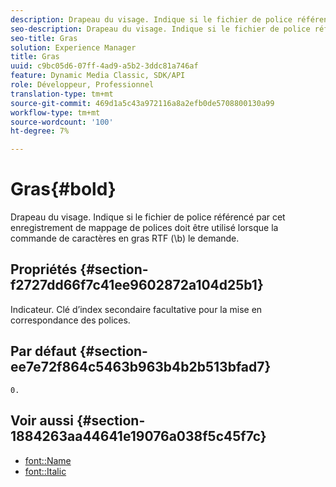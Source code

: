 ```yaml
---
description: Drapeau du visage. Indique si le fichier de police référencé par cet enregistrement de mappage de polices doit être utilisé lorsque la commande de caractères en gras RTF (\b) le demande.
seo-description: Drapeau du visage. Indique si le fichier de police référencé par cet enregistrement de mappage de polices doit être utilisé lorsque la commande de caractères en gras RTF (\b) le demande.
seo-title: Gras
solution: Experience Manager
title: Gras
uuid: c9bc05d6-07ff-4ad9-a5b2-3ddc81a746af
feature: Dynamic Media Classic, SDK/API
role: Développeur, Professionnel
translation-type: tm+mt
source-git-commit: 469d1a5c43a972116a8a2efb0de5708800130a99
workflow-type: tm+mt
source-wordcount: '100'
ht-degree: 7%

---
```



# Gras{#bold}

Drapeau du visage. Indique si le fichier de police référencé par cet enregistrement de mappage de polices doit être utilisé lorsque la commande de caractères en gras RTF (\b) le demande.

## Propriétés {#section-f2727dd66f7c41ee9602872a104d25b1}

Indicateur. Clé d’index secondaire facultative pour la mise en correspondance des polices.

## Par défaut {#section-ee7e72f864c5463b963b4b2b513bfad7}

`0.`

## Voir aussi {#section-1884263aa44641e19076a038f5c45f7c}

* [font::Name](r-name-font.md#reference_C55889877DC54AABB60734DCDE86EE76)
* [font::Italic](../../../../../is-api/image-catalog/image-serving-api-ref/c-image-catalog-reference/c-font-map-reference/r-italic-font.md#reference-dc04a532b34a41af81b0b9644acfaad6)
